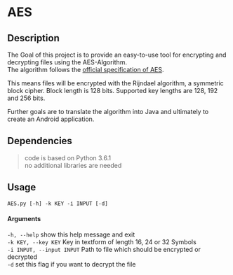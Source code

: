 # AES  

## Description  

The Goal of this project is to provide an easy-to-use tool for encrypting and decrypting files using the AES-Algorithm.  
The algorithm follows the [official specification of AES](http://nvlpubs.nist.gov/nistpubs/FIPS/NIST.FIPS.197.pdf).  

This means files will be encrypted with the Rijndael algorithm, a symmetric block cipher. Block length is 128 bits. Supported key lengths are 128, 192 and 256 bits.  

Further goals are to translate the algorithm into Java and ultimately to create an Android application.  

## Dependencies  

> code is based on Python 3.6.1  
> no additional libraries are needed  

## Usage  
    AES.py [-h] -k KEY -i INPUT [-d]  

#### Arguments  
`-h, --help`
show this help message and exit  
`-k KEY, --key KEY`
Key in textform of length 16, 24 or 32 Symbols  
`-i INPUT, --input INPUT`
Path to file which should be encrypted or decrypted  
`-d`
set this flag if you want to decrypt the file  
